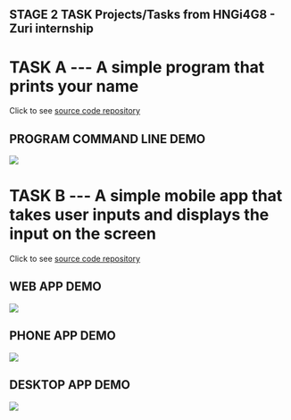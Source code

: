 ## **STAGE 2 TASK Projects/Tasks from HNGi4G8 - Zuri internship**


# TASK A --- A simple program that prints your name

Click to see [source code repository](https://github.com/emexbazz/HNGi4G8/tree/master/stage2_task/displayname)

## **PROGRAM COMMAND LINE DEMO**
![](https://github.com/emexbazz/HNGi4G8/blob/master/stage2_task/assets/displayname.gif)




# TASK B --- A simple mobile app that takes user inputs and displays the input on the screen

Click to see [source code repository](https://github.com/emexbazz/HNGi4G8/tree/master/stage2_task/stage2_input_displayapp)



## **WEB APP DEMO**

![](https://github.com/emexbazz/HNGi4G8/blob/master/stage2_task/assets/webapp.gif)



## **PHONE APP DEMO**

![](https://github.com/emexbazz/HNGi4G8/blob/master/stage2_task/assets/phoneapp.gif)



## **DESKTOP APP DEMO**

![](https://github.com/emexbazz/HNGi4G8/blob/master/stage2_task/assets/linuxapp.gif)
